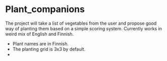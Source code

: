 # Plant_companions
The project will take a list of vegetables from the user and propose good way of planting them based on a simple scoring system.
Currently works in weird mix of English and Finnish. 
- Plant names are in Finnish.
- The planting grid is 3x3 by default.
- 
